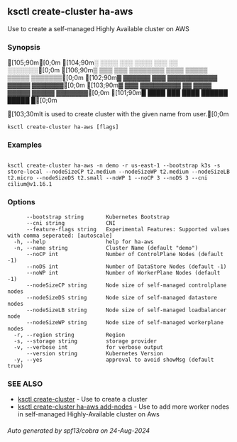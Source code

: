 ## ksctl create-cluster ha-aws

Use to create a self-managed Highly Available cluster on AWS

### Synopsis

[105;90m[0;0m
[104;90m░  ░░░░  ░░░      ░░░░      ░░░        ░░  ░░░░░░░[0;0m
[106;90m▒  ▒▒▒  ▒▒▒  ▒▒▒▒▒▒▒▒  ▒▒▒▒  ▒▒▒▒▒  ▒▒▒▒▒  ▒▒▒▒▒▒▒[0;0m
[102;90m▓     ▓▓▓▓▓▓      ▓▓▓  ▓▓▓▓▓▓▓▓▓▓▓  ▓▓▓▓▓  ▓▓▓▓▓▓▓[0;0m
[103;90m▓  ▓▓▓  ▓▓▓▓▓▓▓▓▓  ▓▓  ▓▓▓▓  ▓▓▓▓▓  ▓▓▓▓▓  ▓▓▓▓▓▓▓[0;0m
[101;90m█  ████  ███      ████      ██████  █████        █[0;0m

[103;30mIt is used to create cluster with the given name from user.[0;0m

```
ksctl create-cluster ha-aws [flags]
```

### Examples

```

ksctl create-cluster ha-aws -n demo -r us-east-1 --bootstrap k3s -s store-local --nodeSizeCP t2.medium --nodeSizeWP t2.medium --nodeSizeLB t2.micro --nodeSizeDS t2.small --noWP 1 --noCP 3 --noDS 3 --cni cilium@v1.16.1

```

### Options

```
      --bootstrap string       Kubernetes Bootstrap
      --cni string             CNI
      --feature-flags string   Experimental Features: Supported values with comma seperated: [autoscale]
  -h, --help                   help for ha-aws
  -n, --name string            Cluster Name (default "demo")
      --noCP int               Number of ControlPlane Nodes (default -1)
      --noDS int               Number of DataStore Nodes (default -1)
      --noWP int               Number of WorkerPlane Nodes (default -1)
      --nodeSizeCP string      Node size of self-managed controlplane nodes
      --nodeSizeDS string      Node size of self-managed datastore nodes
      --nodeSizeLB string      Node size of self-managed loadbalancer node
      --nodeSizeWP string      Node size of self-managed workerplane nodes
  -r, --region string          Region
  -s, --storage string         storage provider
  -v, --verbose int            for verbose output
      --version string         Kubernetes Version
  -y, --yes                    approval to avoid showMsg (default true)
```

### SEE ALSO

* [ksctl create-cluster](ksctl_create-cluster.md)	 - Use to create a cluster
* [ksctl create-cluster ha-aws add-nodes](ksctl_create-cluster_ha-aws_add-nodes.md)	 - Use to add more worker nodes in self-managed Highly-Available cluster on Aws

###### Auto generated by spf13/cobra on 24-Aug-2024
